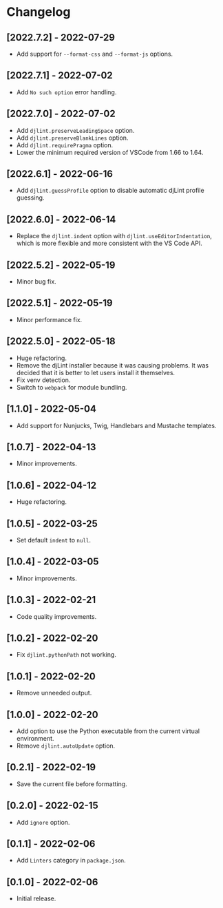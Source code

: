 # Changelog

## [2022.7.2] - 2022-07-29

- Add support for `--format-css` and `--format-js` options.

## [2022.7.1] - 2022-07-02

- Add `No such option` error handling.

## [2022.7.0] - 2022-07-02

- Add `djlint.preserveLeadingSpace` option.
- Add `djlint.preserveBlankLines` option.
- Add `djlint.requirePragma` option.
- Lower the minimum required version of VSCode from 1.66 to 1.64.

## [2022.6.1] - 2022-06-16

- Add `djlint.guessProfile` option to disable automatic djLint profile guessing.

## [2022.6.0] - 2022-06-14

- Replace the `djlint.indent` option with `djlint.useEditorIndentation`, which is more flexible and more consistent with the VS Code API.

## [2022.5.2] - 2022-05-19

- Minor bug fix.

## [2022.5.1] - 2022-05-19

- Minor performance fix.

## [2022.5.0] - 2022-05-18

- Huge refactoring.
- Remove the djLint installer because it was causing problems. It was decided that it is better to let users install it themselves.
- Fix venv detection.
- Switch to `webpack` for module bundling.

## [1.1.0] - 2022-05-04

- Add support for Nunjucks, Twig, Handlebars and Mustache templates.

## [1.0.7] - 2022-04-13

- Minor improvements.

## [1.0.6] - 2022-04-12

- Huge refactoring.

## [1.0.5] - 2022-03-25

- Set default `indent` to `null`.

## [1.0.4] - 2022-03-05

- Minor improvements.

## [1.0.3] - 2022-02-21

- Code quality improvements.

## [1.0.2] - 2022-02-20

- Fix `djlint.pythonPath` not working.

## [1.0.1] - 2022-02-20

- Remove unneeded output.

## [1.0.0] - 2022-02-20

- Add option to use the Python executable from the current virtual environment.
- Remove `djlint.autoUpdate` option.

## [0.2.1] - 2022-02-19

- Save the current file before formatting.

## [0.2.0] - 2022-02-15

- Add `ignore` option.

## [0.1.1] - 2022-02-06

- Add `Linters` category in `package.json`.

## [0.1.0] - 2022-02-06

- Initial release.
